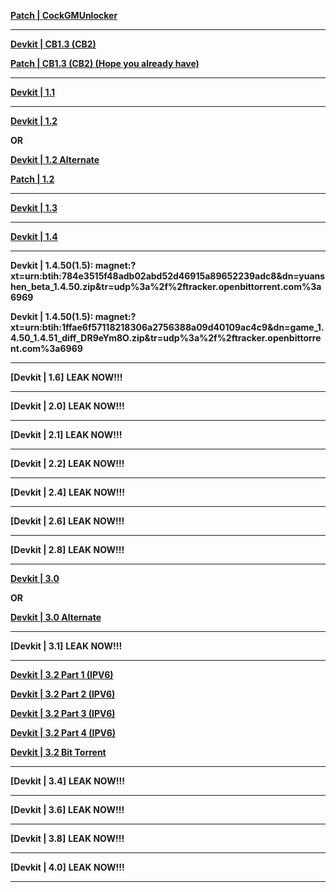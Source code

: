 **[Patch | CockGMUnlocker](https://cdn.discordapp.com/attachments/1056150232779460618/1056152867712540682/CockGMUnlocker-v1.zip)**

------------------------------------------------------------------------------------------------------------------------------------------------------------------------

**[Devkit | CB1.3 (CB2)](https://upload.biosnod.ru/upload/file/cb2_test.zip)**

**[Patch | CB1.3 (CB2) (Hope you already have)](https://cdn.discordapp.com/attachments/NOLEAKSNOLEAKS/NOLEAKSNOLEAKS/GMServer.7z)**

------------------------------------------------------------------------------------------------------------------------------------------------------------------------

**[Devkit | 1.1](http://hk4e-download-sync-bj.oss-cn-beijing.aliyuncs.com/client_app/cn_beta/1002_1.1-1241072_1.1_dev-1283819_.zip)**

------------------------------------------------------------------------------------------------------------------------------------------------------------------------

**[Devkit | 1.2](https://autopatchcntx.yuanshen.com/client_app/pc_release/1.2-1565149_1.2_rel-1594157_test.zip)**

**OR**

**[Devkit | 1.2 Alternate](http://hk4e-download-sync-bj.oss-cn-beijing.aliyuncs.com/client_app/pc_release/1.2-1565149_1.2_rel-1594157_test.zip)**

**[Patch | 1.2](https://www.dropbox.com/s/v5m696xda5m6wlr/UserAssembly.dll?dl=1)**

------------------------------------------------------------------------------------------------------------------------------------------------------------------------

**[Devkit | 1.3](https://upload.biosnod.ru/download/2369bd30f3050e751676e07e38868023)**

------------------------------------------------------------------------------------------------------------------------------------------------------------------------

**[Devkit | 1.4](https://upload.biosnod.ru/download/43d4cb63b2cbe00678e2629f712b45fb)**

------------------------------------------------------------------------------------------------------------------------------------------------------------------------

**Devkit | 1.4.50(1.5): magnet:?xt=urn:btih:784e3515f48adb02abd52d46915a89652239adc8&dn=yuanshen_beta_1.4.50.zip&tr=udp%3a%2f%2ftracker.openbittorrent.com%3a6969**

**Devkit | 1.4.50(1.5): magnet:?xt=urn:btih:1ffae6f57118218306a2756388a09d40109ac4c9&dn=game_1.4.50_1.4.51_diff_DR9eYm8O.zip&tr=udp%3a%2f%2ftracker.openbittorrent.com%3a6969**

------------------------------------------------------------------------------------------------------------------------------------------------------------------------

**[Devkit | 1.6]**
**LEAK NOW!!!**

------------------------------------------------------------------------------------------------------------------------------------------------------------------------

**[Devkit | 2.0]**
**LEAK NOW!!!**

------------------------------------------------------------------------------------------------------------------------------------------------------------------------

**[Devkit | 2.1]**
**LEAK NOW!!!**

------------------------------------------------------------------------------------------------------------------------------------------------------------------------

**[Devkit | 2.2]**
**LEAK NOW!!!**

------------------------------------------------------------------------------------------------------------------------------------------------------------------------

**[Devkit | 2.4]**
**LEAK NOW!!!**

------------------------------------------------------------------------------------------------------------------------------------------------------------------------

**[Devkit | 2.6]**
**LEAK NOW!!!**

------------------------------------------------------------------------------------------------------------------------------------------------------------------------

**[Devkit | 2.8]**
**LEAK NOW!!!**

------------------------------------------------------------------------------------------------------------------------------------------------------------------------

**[Devkit | 3.0](http://45.137.83.25:9000/gio/engine_wkly_rel_2.8.50-8345266_8352656_8352656_7947091_8352656.7z)**

**OR**

**[Devkit | 3.0 Alternate](https://drive.google.com/file/d/1U9XjIbkoiPDgNcEpdjVR20OeQTZGIn3N/view?usp=share_link)**

------------------------------------------------------------------------------------------------------------------------------------------------------------------------

**[Devkit | 3.1]**
**LEAK NOW!!!**

------------------------------------------------------------------------------------------------------------------------------------------------------------------------

**[Devkit | 3.2 Part 1 (IPV6)](http://[2603:c020:8010:c4a0:4810:89e:dc58:682c]/game-3.2-devkit-CLC-9.7z.001)**

**[Devkit | 3.2 Part 2 (IPV6)](http://[2603:c020:8010:c4a0:4810:89e:dc58:682c]/game-3.2-devkit-CLC-9.7z.002)**

**[Devkit | 3.2 Part 3 (IPV6)](http://[2603:c020:8010:c4a0:4810:89e:dc58:682c]/game-3.2-devkit-CLC-9.7z.003)**

**[Devkit | 3.2 Part 4 (IPV6)](http://[2603:c020:8010:c4a0:4810:89e:dc58:682c]/game-3.2-devkit-CLC-9.7z.004)**


**[Devkit | 3.2 Bit Torrent](https://cdn.discordapp.com/attachments/1040641591255257169/1079355414401007646/3.2-devkit.torrent)**

------------------------------------------------------------------------------------------------------------------------------------------------------------------------

**[Devkit | 3.4]**
**LEAK NOW!!!**

------------------------------------------------------------------------------------------------------------------------------------------------------------------------

**[Devkit | 3.6]**
**LEAK NOW!!!**

------------------------------------------------------------------------------------------------------------------------------------------------------------------------

**[Devkit | 3.8]**
**LEAK NOW!!!**

------------------------------------------------------------------------------------------------------------------------------------------------------------------------

**[Devkit | 4.0]**
**LEAK NOW!!!**

------------------------------------------------------------------------------------------------------------------------------------------------------------------------

